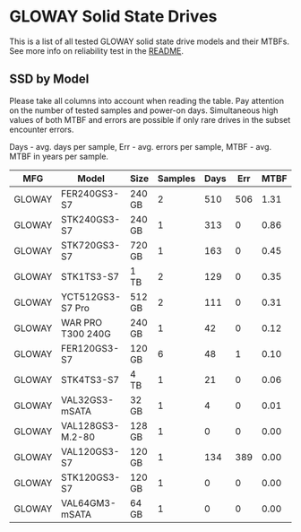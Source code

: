 GLOWAY Solid State Drives
=========================

This is a list of all tested GLOWAY solid state drive models and their MTBFs. See
more info on reliability test in the [README](https://github.com/linuxhw/SMART).

SSD by Model
------------

Please take all columns into account when reading the table. Pay attention on the
number of tested samples and power-on days. Simultaneous high values of both MTBF
and errors are possible if only rare drives in the subset encounter errors.

Days - avg. days per sample,
Err  - avg. errors per sample,
MTBF - avg. MTBF in years per sample.

| MFG       | Model              | Size   | Samples | Days  | Err   | MTBF |
|-----------|--------------------|--------|---------|-------|-------|------|
| GLOWAY    | FER240GS3-S7       | 240 GB | 2       | 510   | 506   | 1.31   |
| GLOWAY    | STK240GS3-S7       | 240 GB | 1       | 313   | 0     | 0.86   |
| GLOWAY    | STK720GS3-S7       | 720 GB | 1       | 163   | 0     | 0.45   |
| GLOWAY    | STK1TS3-S7         | 1 TB   | 2       | 129   | 0     | 0.35   |
| GLOWAY    | YCT512GS3-S7 Pro   | 512 GB | 2       | 111   | 0     | 0.31   |
| GLOWAY    | WAR PRO T300 240G  | 240 GB | 1       | 42    | 0     | 0.12   |
| GLOWAY    | FER120GS3-S7       | 120 GB | 6       | 48    | 1     | 0.10   |
| GLOWAY    | STK4TS3-S7         | 4 TB   | 1       | 21    | 0     | 0.06   |
| GLOWAY    | VAL32GS3-mSATA     | 32 GB  | 1       | 4     | 0     | 0.01   |
| GLOWAY    | VAL128GS3-M.2-80   | 128 GB | 1       | 0     | 0     | 0.00   |
| GLOWAY    | VAL120GS3-S7       | 120 GB | 1       | 134   | 389   | 0.00   |
| GLOWAY    | STK120GS3-S7       | 120 GB | 1       | 0     | 0     | 0.00   |
| GLOWAY    | VAL64GM3-mSATA     | 64 GB  | 1       | 0     | 0     | 0.00   |
